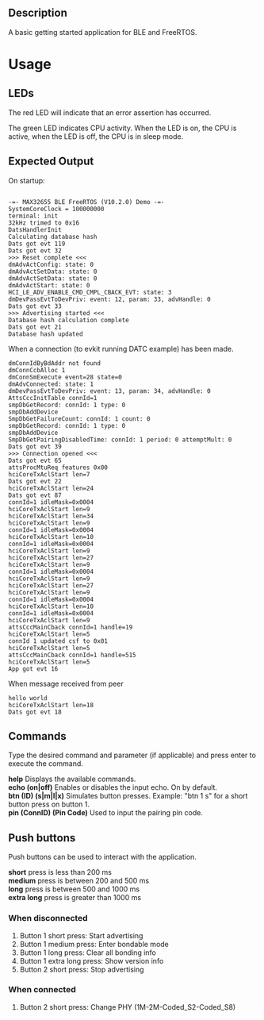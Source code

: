 ## Description

A basic getting started application for BLE and FreeRTOS.


# Usage

## LEDs

The red LED will indicate that an error assertion has occurred.  

The green LED indicates CPU activity. When the LED is on, the CPU is active, when the LED
is off, the CPU is in sleep mode.

## Expected Output

On startup:
```

-=- MAX32655 BLE FreeRTOS (V10.2.0) Demo -=-
SystemCoreClock = 100000000
terminal: init
32kHz trimed to 0x16
DatsHandlerInit
Calculating database hash
Dats got evt 119
Dats got evt 32
>>> Reset complete <<<
dmAdvActConfig: state: 0
dmAdvActSetData: state: 0
dmAdvActSetData: state: 0
dmAdvActStart: state: 0
HCI_LE_ADV_ENABLE_CMD_CMPL_CBACK_EVT: state: 3
dmDevPassEvtToDevPriv: event: 12, param: 33, advHandle: 0
Dats got evt 33
>>> Advertising started <<<
Database hash calculation complete
Dats got evt 21
Database hash updated
```

When a connection (to evkit running DATC example) has been made.
```
dmConnIdByBdAddr not found
dmConnCcbAlloc 1
dmConnSmExecute event=28 state=0
dmAdvConnected: state: 1
dmDevPassEvtToDevPriv: event: 13, param: 34, advHandle: 0
AttsCccInitTable connId=1
smpDbGetRecord: connId: 1 type: 0
smpDbAddDevice
SmpDbGetFailureCount: connId: 1 count: 0
smpDbGetRecord: connId: 1 type: 0
smpDbAddDevice
SmpDbGetPairingDisabledTime: connId: 1 period: 0 attemptMult: 0
Dats got evt 39
>>> Connection opened <<<
Dats got evt 65
attsProcMtuReq features 0x00
hciCoreTxAclStart len=7
Dats got evt 22
hciCoreTxAclStart len=24
Dats got evt 87
connId=1 idleMask=0x0004
hciCoreTxAclStart len=9
hciCoreTxAclStart len=34
hciCoreTxAclStart len=9
connId=1 idleMask=0x0004
hciCoreTxAclStart len=10
connId=1 idleMask=0x0004
hciCoreTxAclStart len=9
hciCoreTxAclStart len=27
hciCoreTxAclStart len=9
connId=1 idleMask=0x0004
hciCoreTxAclStart len=9
hciCoreTxAclStart len=27
hciCoreTxAclStart len=9
connId=1 idleMask=0x0004
hciCoreTxAclStart len=10
connId=1 idleMask=0x0004
hciCoreTxAclStart len=9
attsCccMainCback connId=1 handle=19
hciCoreTxAclStart len=5
connId 1 updated csf to 0x01
hciCoreTxAclStart len=5
attsCccMainCback connId=1 handle=515
hciCoreTxAclStart len=5
App got evt 16
```

When message received from peer
```
hello world
hciCoreTxAclStart len=18
Dats got evt 18
```

## Commands
Type the desired command and parameter (if applicable) and press enter to execute the command.  

__help__  Displays the available commands.  
__echo (on|off)__  Enables or disables the input echo. On by default.  
__btn (ID) (s|m|l|x)__  Simulates button presses. Example: "btn 1 s" for a short button press on button 1.  
__pin (ConnID) (Pin Code)__  Used to input the pairing pin code.  

## Push buttons
Push buttons can be used to interact with the application.

__short__ press is less than 200 ms  
__medium__ press is between 200 and 500 ms  
__long__ press is between 500 and 1000 ms  
__extra long__ press is greater than 1000 ms  

### When disconnected
1. Button 1 short press: Start advertising
2. Button 1 medium press: Enter bondable mode
3. Button 1 long press: Clear all bonding info
4. Button 1 extra long press: Show version info
5. Button 2 short press: Stop advertising

### When connected
1. Button 2 short press: Change PHY (1M-2M-Coded_S2-Coded_S8)
